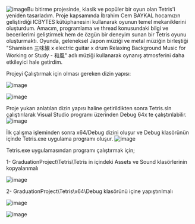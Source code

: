 ![image](https://github.com/user-attachments/assets/2d7c59b0-362a-4040-8804-02b6422c3a3c)Bu bitirme projesinde, klasik ve popüler bir oyun olan Tetris'i yeniden tasarladım. Proje kapsamında İbrahim Cem BAYKAL hocamızın geliştirdiği ICBYTES kütüphanesini kullanarak oyunun temel mekaniklerini oluşturdum. Amacım, programlama ve thread konusundaki bilgi ve becerilerimi geliştirmek hem de özgün bir deneyim sunan bir Tetris oyunu oluşturmaktı. Oyunda, geleneksel Japon müziği ve metal müziğin birleştiği "Shamisen 三味線 x electric guitar x drum Relaxing Background Music for Working or Study - 和風" adlı müziği kullanarak oynanış atmosferini daha etkileyici hale getirdim.

Projeyi Çalıştırmak için olması gereken dizin yapısı:

![image](https://github.com/user-attachments/assets/5b17c4d4-ffe5-40c6-9002-9baeb5924807)

![image](https://github.com/user-attachments/assets/3903ae86-a575-4deb-a898-6eca66e581a2)

Proje yukarı anlatılan dizin yapısı haline getirildikten sonra Tetris.sln çalıştırılarak Visual Studio programı üzerinden Debug 64x te çalıştırılabilir.
![image](https://github.com/user-attachments/assets/e8afffbc-43d8-4316-ba15-25c4adabe9c6)

İlk çalışma işleminden sonra x64/Debug dizini oluşur ve Debug klasörünün içinde Tetris.exe uygulama programı oluşur.
![image](https://github.com/user-attachments/assets/d676ed55-1a72-4658-81a5-db199b8030ec)


Tetris.exe uygulamasından programı çalıştırmak için;

  1- GraduationProject\Tetris\Tetris in içindeki Assets ve Sound klasörlerinin kopyalanmalı 
    
 ![image](https://github.com/user-attachments/assets/4d85a162-6c62-4b84-a616-afca20d5857c)
        
  2- GraduationProject\Tetris\x64\Debug klasörünü içine yapıştırılmalı

 ![image](https://github.com/user-attachments/assets/03d71b9e-aa5d-4dec-939f-c655f54829a1)
  
![image](https://github.com/user-attachments/assets/e7ce7c21-e7c9-49c3-8d9a-eb9ba05a5d1a)
    








